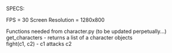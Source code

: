 SPECS:

FPS = 30
Screen Resolution = 1280x800

Functions needed from character.py (to be updated perpetually...)  
get_characters - returns a list of a character objects  
fight(c1, c2) - c1 attacks c2  
